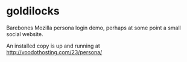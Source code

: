 goldilocks
==========

Barebones Mozilla persona login demo, perhaps at some point a small social website.

An installed copy is up and running at http://voodothosting.com/23/persona/
